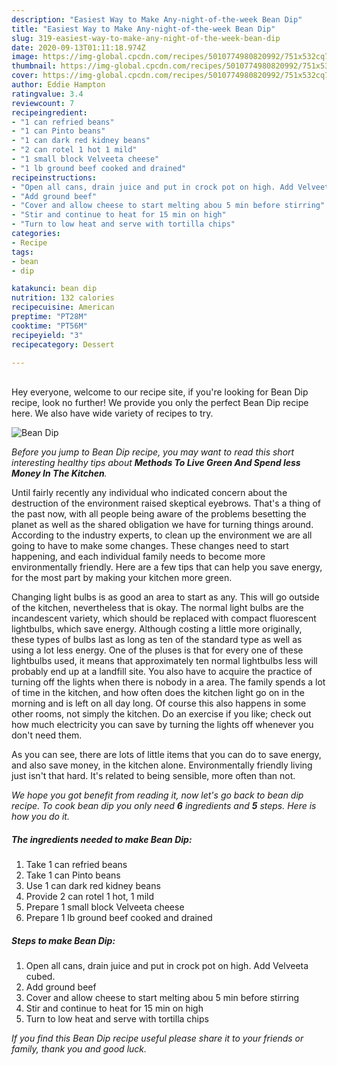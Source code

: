 ```yaml
---
description: "Easiest Way to Make Any-night-of-the-week Bean Dip"
title: "Easiest Way to Make Any-night-of-the-week Bean Dip"
slug: 319-easiest-way-to-make-any-night-of-the-week-bean-dip
date: 2020-09-13T01:11:18.974Z
image: https://img-global.cpcdn.com/recipes/5010774980820992/751x532cq70/bean-dip-recipe-main-photo.jpg
thumbnail: https://img-global.cpcdn.com/recipes/5010774980820992/751x532cq70/bean-dip-recipe-main-photo.jpg
cover: https://img-global.cpcdn.com/recipes/5010774980820992/751x532cq70/bean-dip-recipe-main-photo.jpg
author: Eddie Hampton
ratingvalue: 3.4
reviewcount: 7
recipeingredient:
- "1 can refried beans"
- "1 can Pinto beans"
- "1 can dark red kidney beans"
- "2 can rotel 1 hot 1 mild"
- "1 small block Velveeta cheese"
- "1 lb ground beef cooked and drained"
recipeinstructions:
- "Open all cans, drain juice and put in crock pot on high. Add Velveeta cubed."
- "Add ground beef"
- "Cover and allow cheese to start melting abou 5 min before stirring"
- "Stir and continue to heat for 15 min on high"
- "Turn to low heat and serve with tortilla chips"
categories:
- Recipe
tags:
- bean
- dip

katakunci: bean dip 
nutrition: 132 calories
recipecuisine: American
preptime: "PT28M"
cooktime: "PT56M"
recipeyield: "3"
recipecategory: Dessert

---
```

<br>
Hey everyone, welcome to our recipe site, if you're looking for Bean Dip recipe, look no further! We provide you only the perfect Bean Dip recipe here. We also have wide variety of recipes to try.
<br>


![Bean Dip](https://img-global.cpcdn.com/recipes/5010774980820992/751x532cq70/bean-dip-recipe-main-photo.jpg)

<i>Before you jump to Bean Dip recipe, you may want to read this short interesting healthy tips about 
<strong>Methods To Live Green And Spend less Money In The Kitchen</strong>.</i>
</br>

Until fairly recently any individual who indicated concern about the destruction of the environment raised skeptical eyebrows. That's a thing of the past now, with all people being aware of the problems besetting the planet as well as the shared obligation we have for turning things around. According to the industry experts, to clean up the environment we are all going to have to make some changes. These changes need to start happening, and each individual family needs to become more environmentally friendly. Here are a few tips that can help you save energy, for the most part by making your kitchen more green.

Changing light bulbs is as good an area to start as any. This will go outside of the kitchen, nevertheless that is okay. The normal light bulbs are the incandescent variety, which should be replaced with compact fluorescent lightbulbs, which save energy. Although costing a little more originally, these types of bulbs last as long as ten of the standard type as well as using a lot less energy. One of the pluses is that for every one of these lightbulbs used, it means that approximately ten normal lightbulbs less will probably end up at a landfill site. You also have to acquire the practice of turning off the lights when there is nobody in a area. The family spends a lot of time in the kitchen, and how often does the kitchen light go on in the morning and is left on all day long. Of course this also happens in some other rooms, not simply the kitchen. Do an exercise if you like; check out how much electricity you can save by turning the lights off whenever you don't need them.

As you can see, there are lots of little items that you can do to save energy, and also save money, in the kitchen alone. Environmentally friendly living just isn't that hard. It's related to being sensible, more often than not.


<i>We hope you got benefit from reading it, now let's go back to bean dip recipe. To cook bean dip you only need <strong>6</strong> ingredients and <strong>5</strong> steps. Here is how you do it.
</i>

##### The ingredients needed to make Bean Dip:

1. Take 1 can refried beans
1. Take 1 can Pinto beans
1. Use 1 can dark red kidney beans
1. Provide 2 can rotel 1 hot, 1 mild
1. Prepare 1 small block Velveeta cheese
1. Prepare 1 lb ground beef cooked and drained


##### Steps to make Bean Dip:

1. Open all cans, drain juice and put in crock pot on high. Add Velveeta cubed.
1. Add ground beef
1. Cover and allow cheese to start melting abou 5 min before stirring
1. Stir and continue to heat for 15 min on high
1. Turn to low heat and serve with tortilla chips


<i>If you find this Bean Dip recipe useful please share it to your friends or family, thank you and good luck.</i>
